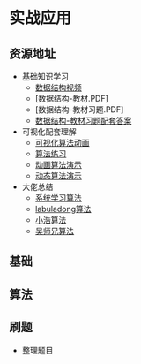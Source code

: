 
# 实战应用

## 资源地址

- 基础知识学习
  - [数据结构视频](https://www.icourse163.org/course/ZJU-93001?outVendor=zw_mooc_pclszykctj_)
  - [数据结构-教材.PDF]
  - [数据结构-教材习题.PDF]
  - [数据结构-教材习题配套答案](https://github.com/kangjianwei/Data-Structure)
- 可视化配套理解
  - [可视化算法动画](https://www.cs.usfca.edu/~galles/visualization/Algorithms.html)
  - [算法练习](https://visualgo.net/zh/list)
  - [动画算法演示](http://littlesvr.ca/dsa-html5-animations/sorting.php)
  - [动态算法演示](https://algorithm-visualizer.org/backtracking/hamiltonean-cycles)
- 大佬总结
  - [系统学习算法](https://www.zhihu.com/question/20588261/answer/926157817)
  - [labuladong算法](https:// .gitee.io/algo/)
  - [小浩算法](https://www.geekxh.com/0.0.%E5%AD%A6%E4%B9%A0%E9%A1%BB%E7%9F%A5/01.html)
  - [吴师兄算法](https://blog.algomooc.com/)

## 基础

## 算法

## 刷题

- 整理题目
